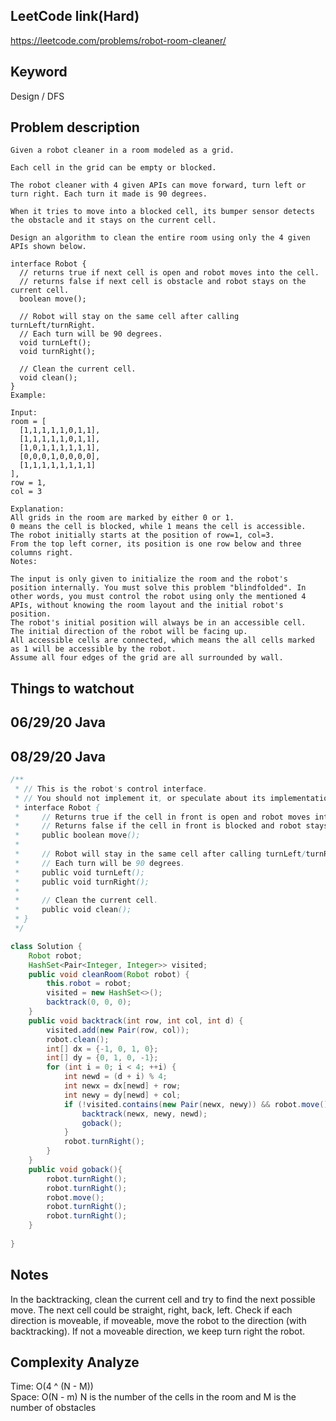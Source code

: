 ## LeetCode link(Hard)
https://leetcode.com/problems/robot-room-cleaner/

## Keyword
Design / DFS

## Problem description
```
Given a robot cleaner in a room modeled as a grid.

Each cell in the grid can be empty or blocked.

The robot cleaner with 4 given APIs can move forward, turn left or turn right. Each turn it made is 90 degrees.

When it tries to move into a blocked cell, its bumper sensor detects the obstacle and it stays on the current cell.

Design an algorithm to clean the entire room using only the 4 given APIs shown below.

interface Robot {
  // returns true if next cell is open and robot moves into the cell.
  // returns false if next cell is obstacle and robot stays on the current cell.
  boolean move();

  // Robot will stay on the same cell after calling turnLeft/turnRight.
  // Each turn will be 90 degrees.
  void turnLeft();
  void turnRight();

  // Clean the current cell.
  void clean();
}
Example:

Input:
room = [
  [1,1,1,1,1,0,1,1],
  [1,1,1,1,1,0,1,1],
  [1,0,1,1,1,1,1,1],
  [0,0,0,1,0,0,0,0],
  [1,1,1,1,1,1,1,1]
],
row = 1,
col = 3

Explanation:
All grids in the room are marked by either 0 or 1.
0 means the cell is blocked, while 1 means the cell is accessible.
The robot initially starts at the position of row=1, col=3.
From the top left corner, its position is one row below and three columns right.
Notes:

The input is only given to initialize the room and the robot's position internally. You must solve this problem "blindfolded". In other words, you must control the robot using only the mentioned 4 APIs, without knowing the room layout and the initial robot's position.
The robot's initial position will always be in an accessible cell.
The initial direction of the robot will be facing up.
All accessible cells are connected, which means the all cells marked as 1 will be accessible by the robot.
Assume all four edges of the grid are all surrounded by wall.
```




## Things to watchout

## 06/29/20 Java
## 08/29/20 Java
```java
/**
 * // This is the robot's control interface.
 * // You should not implement it, or speculate about its implementation
 * interface Robot {
 *     // Returns true if the cell in front is open and robot moves into the cell.
 *     // Returns false if the cell in front is blocked and robot stays in the current cell.
 *     public boolean move();
 *
 *     // Robot will stay in the same cell after calling turnLeft/turnRight.
 *     // Each turn will be 90 degrees.
 *     public void turnLeft();
 *     public void turnRight();
 *
 *     // Clean the current cell.
 *     public void clean();
 * }
 */

class Solution {
    Robot robot;
    HashSet<Pair<Integer, Integer>> visited;
    public void cleanRoom(Robot robot) {
        this.robot = robot;
        visited = new HashSet<>();
        backtrack(0, 0, 0);
    }
    public void backtrack(int row, int col, int d) {
        visited.add(new Pair(row, col));
        robot.clean();
        int[] dx = {-1, 0, 1, 0};
        int[] dy = {0, 1, 0, -1};
        for (int i = 0; i < 4; ++i) {
            int newd = (d + i) % 4;
            int newx = dx[newd] + row;
            int newy = dy[newd] + col;
            if (!visited.contains(new Pair(newx, newy)) && robot.move()) {
                backtrack(newx, newy, newd);
                goback();
            }
            robot.turnRight();
        }
    }
    public void goback(){
        robot.turnRight();
        robot.turnRight();
        robot.move();
        robot.turnRight();
        robot.turnRight();
    }
    
}

```
## Notes
In the backtracking, clean the current cell and try to find the next possible move. 
The next cell could be straight, right, back, left. Check if each direction is moveable, if moveable, move the robot to the direction (with backtracking). If not a moveable direction, we keep turn right the robot.


## Complexity Analyze
Time: O(4 ^ (N - M))      \
Space: O(N - m) N is the number of the cells in the room and M is the number of obstacles